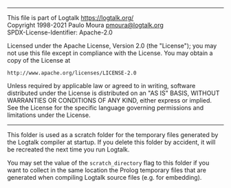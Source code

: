 ________________________________________________________________________

This file is part of Logtalk <https://logtalk.org/>  
Copyright 1998-2021 Paulo Moura <pmoura@logtalk.org>  
SPDX-License-Identifier: Apache-2.0

Licensed under the Apache License, Version 2.0 (the "License");
you may not use this file except in compliance with the License.
You may obtain a copy of the License at

    http://www.apache.org/licenses/LICENSE-2.0

Unless required by applicable law or agreed to in writing, software
distributed under the License is distributed on an "AS IS" BASIS,
WITHOUT WARRANTIES OR CONDITIONS OF ANY KIND, either express or implied.
See the License for the specific language governing permissions and
limitations under the License.
________________________________________________________________________


This folder is used as a scratch folder for the temporary files generated
by the Logtalk compiler at startup. If you delete this folder by accident,
it will be recreated the next time you run Logtalk.

You may set the value of the `scratch_directory` flag to this folder if
you want to collect in the same location the Prolog temporary files that
are generated when compiling Logtalk source files (e.g. for embedding).
